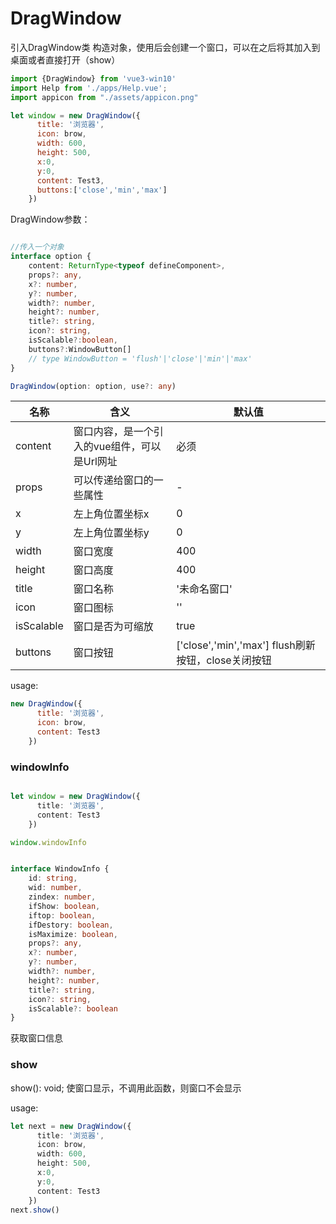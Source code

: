 <!--
 * @Author: zhangweiyuan-Royal
 * @LastEditTime: 2022-05-16 13:18:05
 * @Description: 
-->
# DragWindow

引入DragWindow类
构造对象，使用后会创建一个窗口，可以在之后将其加入到桌面或者直接打开（show）

```js
import {DragWindow} from 'vue3-win10'
import Help from './apps/Help.vue';
import appicon from "./assets/appicon.png"

let window = new DragWindow({
      title: '浏览器',
      icon: brow,
      width: 600,
      height: 500,
      x:0,
      y:0,
      content: Test3,
      buttons:['close','min','max']
    })
```

DragWindow参数：

```ts

//传入一个对象
interface option {
    content: ReturnType<typeof defineComponent>,
    props?: any,
    x?: number,
    y?: number,
    width?: number,
    height?: number,
    title?: string,
    icon?: string,
    isScalable?:boolean,
    buttons?:WindowButton[]
    // type WindowButton = 'flush'|'close'|'min'|'max'
}

DragWindow(option: option, use?: any)

```

|  名称   | 含义  | 默认值 |
|  ----  | ----  | ----  |
| content  | 窗口内容，是一个引入的vue组件，可以是Url网址 | 必须 |
| props  | 可以传递给窗口的一些属性 | - |
| x  | 左上角位置坐标x | 0 |
| y  | 左上角位置坐标y | 0 |
| width  | 窗口宽度 |400 |
| height  | 窗口高度 |400   |
| title  | 窗口名称 | '未命名窗口' |
| icon  | 窗口图标 |'' |
| isScalable  | 窗口是否为可缩放 |true |
| buttons  | 窗口按钮 | ['close','min','max'] flush刷新按钮，close关闭按钮 |


usage:
```js
new DragWindow({
      title: '浏览器',
      icon: brow,
      content: Test3
    })
```
### windowInfo

```ts

let window = new DragWindow({
      title: '浏览器',
      content: Test3
    })

window.windowInfo


interface WindowInfo {
    id: string,
    wid: number,
    zindex: number,
    ifShow: boolean,
    iftop: boolean,
    ifDestory: boolean,
    isMaximize: boolean,
    props?: any,
    x?: number,
    y?: number,
    width?: number,
    height?: number,
    title?: string,
    icon?: string,
    isScalable?: boolean
}

```
获取窗口信息

<!-- ### onWindowResizing(即将废弃)
onWindowResizing(event: (x: number, y: number) => void): void;
用于监听窗口的大小变化事件

usage:

```ts
let next =new DragWindow({
      title: '浏览器',
      icon: brow,
      width: 600,
      height: 500,
      x:0,
      y:0,
      content: Test3
    })
next.show()
next.onWindowResizing((x,y)=>{ console.log(x,y) })
```
### onWindowEvent
```ts
onWindowEvent(name:windowEventsName,event: Function) 

type windowEventsName = "onResize"|"beforeDestory"|"afterDestory"|"beforeHide"|"afterHide"|"onTop";

```
监听窗口事件

此接口只能监听创建的窗口的事件 -->

### show
show(): void;
使窗口显示，不调用此函数，则窗口不会显示

usage:

```ts
let next = new DragWindow({
      title: '浏览器',
      icon: brow,
      width: 600,
      height: 500,
      x:0,
      y:0,
      content: Test3
    })
next.show()
```